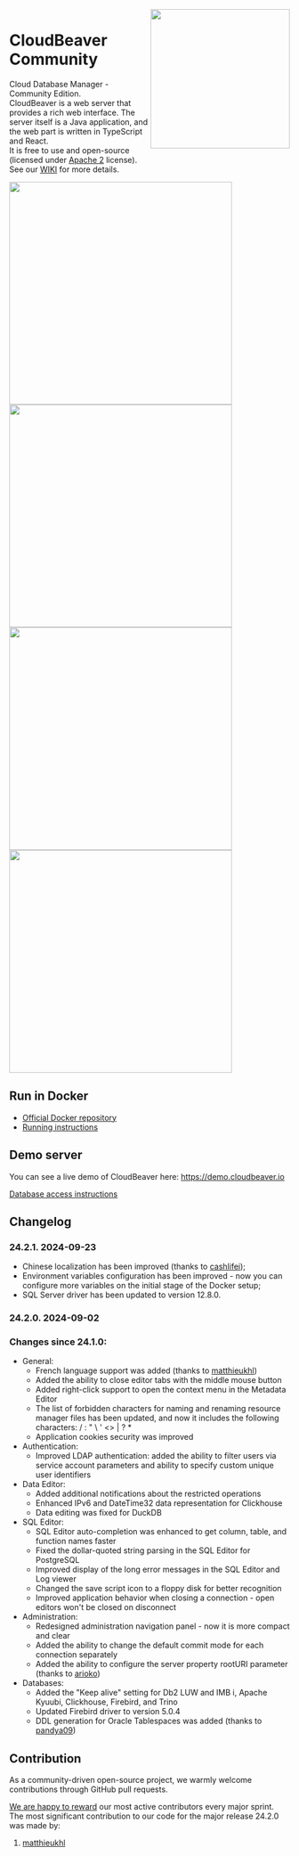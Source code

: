 <img src="https://github.com/dbeaver/cloudbeaver/wiki/images/cloudbeaver-logo.png" align="right" width="250"/>

# CloudBeaver Community

Cloud Database Manager - Community Edition.  
CloudBeaver is a web server that provides a rich web interface. The server itself is a Java application, and the web part is written in TypeScript and React.  
It is free to use and open-source (licensed under [Apache 2](https://github.com/dbeaver/cloudbeaver/blob/devel/LICENSE) license).  
See our [WIKI](https://github.com/dbeaver/cloudbeaver/wiki) for more details. 

<img src="https://github.com/dbeaver/cloudbeaver/wiki/images/connection-creation-demo.png" width="400"/>
<img src="https://github.com/dbeaver/cloudbeaver/wiki/images/gis-demo.png" width="400"/>
<img src="https://github.com/dbeaver/cloudbeaver/wiki/images/data-transfer-demo.png" width="400"/>
<img src="https://github.com/dbeaver/cloudbeaver/wiki/images/sql-editor-demo.png" width="400"/>

## Run in Docker

- [Official Docker repository](https://hub.docker.com/r/dbeaver/cloudbeaver)
- [Running instructions](https://github.com/dbeaver/cloudbeaver/wiki/Run-Docker-Container)

## Demo server

You can see a live demo of CloudBeaver here: https://demo.cloudbeaver.io  

[Database access instructions](https://github.com/dbeaver/cloudbeaver/wiki/Demo-Server)

## Changelog

### 24.2.1. 2024-09-23
- Chinese localization has been improved (thanks to [cashlifei](https://github.com/cashlifei));
- Environment variables configuration has been improved - now you can configure more variables on the initial stage of the Docker setup;
- SQL Server driver has been updated to version 12.8.0.

### 24.2.0. 2024-09-02
### Changes since 24.1.0:
- General:
  -    French language support was added (thanks to [matthieukhl](https://github.com/matthieukhl))
  -    Added the ability to close editor tabs with the middle mouse button
  -    Added right-click support to open the context menu in the Metadata Editor
  -    The list of forbidden characters for naming and renaming resource manager files has been updated, and now it includes the following characters: / : " \ ' <> | ? *
  -    Application cookies security was improved
- Authentication:
  -    Improved LDAP authentication: added the ability to filter users via service account parameters and ability to specify custom unique user identifiers
- Data Editor:
  -    Added additional notifications about the restricted operations
  -    Enhanced IPv6 and DateTime32 data representation for Clickhouse
  -    Data editing was fixed for DuckDB
- SQL Editor:
  -    SQL Editor auto-completion was enhanced to get column, table, and function names faster
  -    Fixed the dollar-quoted string parsing in the SQL Editor for PostgreSQL
  -    Improved display of the long error messages in the SQL Editor and Log viewer
  -    Changed the save script icon to a floppy disk for better recognition
  -    Improved application behavior when closing a connection - open editors won't be closed on disconnect
- Administration:
  -    Redesigned administration navigation panel - now it is more compact and clear
  -    Added the ability to change the default commit mode for each connection separately
  -    Added the ability to configure the server property rootURI parameter (thanks to [arioko](https://github.com/arioko))
- Databases:
  -    Added the "Keep alive" setting for Db2 LUW and IMB i, Apache Kyuubi, Clickhouse, Firebird, and Trino
  -    Updated Firebird driver to version 5.0.4
  -    DDL generation for Oracle Tablespaces was added (thanks to [pandya09](https://github.com/pandya09))

## Contribution
As a community-driven open-source project, we warmly welcome contributions through GitHub pull requests. 

[We are happy to reward](https://dbeaver.com/help-dbeaver/) our most active contributors every major sprint.
The most significant contribution to our code for the major release 24.2.0 was made by:
1. [matthieukhl](https://github.com/matthieukhl)
